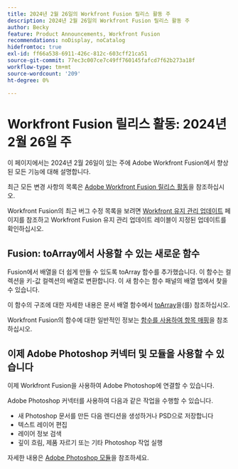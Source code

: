 ```yaml
---
title: 2024년 2월 26일의 Workfront Fusion 릴리스 활동 주
description: 2024년 2월 26일의 Workfront Fusion 릴리스 활동 주
author: Becky
feature: Product Announcements, Workfront Fusion
recommendations: noDisplay, noCatalog
hidefromtoc: true
exl-id: ff66a538-6911-426c-812c-603cff21ca51
source-git-commit: 77ec3c007ce7c49ff760145fafcd7f62b273a18f
workflow-type: tm+mt
source-wordcount: '209'
ht-degree: 0%

---
```


# Workfront Fusion 릴리스 활동: 2024년 2월 26일 주

이 페이지에서는 2024년 2월 26일이 있는 주에 Adobe Workfront Fusion에서 향상된 모든 기능에 대해 설명합니다.

최근 모든 변경 사항의 목록은 [Adobe Workfront Fusion 릴리스 활동](/help/workfront-fusion/fusion-product-releases/fusion-release-activity.md)을 참조하십시오.

Workfront Fusion의 최근 버그 수정 목록을 보려면 [Workfront 유지 관리 업데이트](https://experienceleague.adobe.com/docs/workfront-known-issues/releases/current-updates.html?lang=ko) 페이지를 참조하고 Workfront Fusion 유지 관리 업데이트 레이블이 지정된 업데이트를 확인하십시오.

## Fusion: toArray에서 사용할 수 있는 새로운 함수

Fusion에서 배열을 더 쉽게 만들 수 있도록 toArray 함수를 추가했습니다. 이 함수는 컬렉션을 키-값 컬렉션의 배열로 변환합니다. 이 새 함수는 함수 패널의 배열 탭에서 찾을 수 있습니다.

이 함수의 구조에 대한 자세한 내용은 문서 배열 함수에서 [toArray](/help/workfront-fusion/references/mapping-panel/functions/array-functions.md#toarray)을(를) 참조하십시오.

Workfront Fusion의 함수에 대한 일반적인 정보는 [함수를 사용하여 항목 매핑](/help/workfront-fusion/create-scenarios/map-data/map-using-functions.md)을 참조하십시오.

## 이제 Adobe Photoshop 커넥터 및 모듈을 사용할 수 있습니다

이제 Workfront Fusion을 사용하여 Adobe Photoshop에 연결할 수 있습니다.

Adobe Photoshop 커넥터를 사용하여 다음과 같은 작업을 수행할 수 있습니다.

* 새 Photoshop 문서를 만든 다음 렌디션을 생성하거나 PSD으로 저장합니다
* 텍스트 레이어 편집
* 레이어 정보 검색
* 깊이 흐림, 제품 자르기 또는 기타 Photoshop 작업 실행

자세한 내용은 [Adobe Photoshop 모듈](/help/workfront-fusion/references/apps-and-modules/adobe-connectors/adobe-photoshop-modules.md)을 참조하세요.
